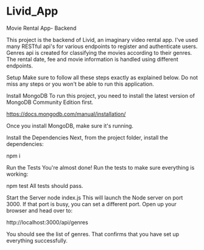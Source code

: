 # Livid_App
Movie Rental App- Backend

This project is the backend of Livid, an imaginary video rental app. I've used many RESTful api's for various endpoints to register and authenticate users. 
Genres api is created for classifying the movies according to their genres. The rental date, fee and movie information is handled using different endpoints.

Setup
Make sure to follow all these steps exactly as explained below. Do not miss any steps or you won't be able to run this application.

Install MongoDB
To run this project, you need to install the latest version of MongoDB Community Edition first.

https://docs.mongodb.com/manual/installation/

Once you install MongoDB, make sure it's running.

Install the Dependencies
Next, from the project folder, install the dependencies:

npm i

Run the Tests
You're almost done! Run the tests to make sure everything is working:

npm test
All tests should pass.

Start the Server
node index.js
This will launch the Node server on port 3000. If that port is busy, you can set a different port.
Open up your browser and head over to:

http://localhost:3000/api/genres

You should see the list of genres. That confirms that you have set up everything successfully.
